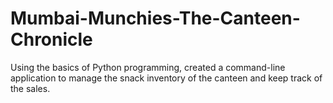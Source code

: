 # Mumbai-Munchies-The-Canteen-Chronicle
Using the basics of Python programming, created a command-line application to manage the snack inventory of the canteen and keep track of the sales.

